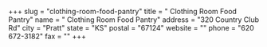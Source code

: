 +++
slug = "clothing-room-food-pantry"
title = " Clothing Room Food Pantry"
name = " Clothing Room Food Pantry"
address = "320 Country Club Rd"
city = "Pratt"
state = "KS"
postal = "67124"
website = ""
phone = "620 672-3182"
fax = ""
+++
